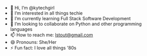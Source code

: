 - 👋 Hi, I’m @kytechgirl
- 👀 I’m interested in all things techie
- 🌱 I’m currently learning Full Stack Software Development
- 💞️ I’m looking to collaborate on Python and other programming languages
- 📫 How to reach me:  lstout@gmail.com
- 😄 Pronouns: She/Her
- ⚡ Fun fact: I love all things '80s

<!---
kytechgirl/kytechgirl is a ✨ special ✨ repository because its `README.md` (this file) appears on your GitHub profile.
You can click the Preview link to take a look at your changes.
--->
